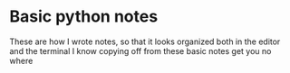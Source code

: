 # Basic python notes
These are how I wrote notes, so that it looks organized both in the editor and the terminal
I know copying off from these basic notes get you no where
